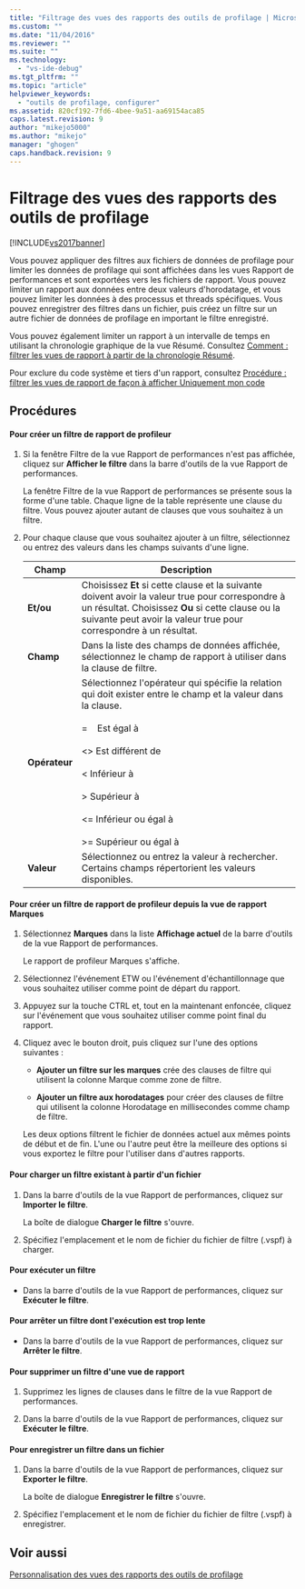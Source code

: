 ```yaml
---
title: "Filtrage des vues des rapports des outils de profilage | Microsoft Docs"
ms.custom: ""
ms.date: "11/04/2016"
ms.reviewer: ""
ms.suite: ""
ms.technology: 
  - "vs-ide-debug"
ms.tgt_pltfrm: ""
ms.topic: "article"
helpviewer_keywords: 
  - "outils de profilage, configurer"
ms.assetid: 820cf192-7fd6-4bee-9a51-aa69154aca85
caps.latest.revision: 9
author: "mikejo5000"
ms.author: "mikejo"
manager: "ghogen"
caps.handback.revision: 9
---
```

# Filtrage des vues des rapports des outils de profilage
[!INCLUDE[vs2017banner](../code-quality/includes/vs2017banner.md)]

Vous pouvez appliquer des filtres aux fichiers de données de profilage pour limiter les données de profilage qui sont affichées dans les vues Rapport de performances et sont exportées vers les fichiers de rapport.  Vous pouvez limiter un rapport aux données entre deux valeurs d'horodatage, et vous pouvez limiter les données à des processus et threads spécifiques.  Vous pouvez enregistrer des filtres dans un fichier, puis créez un filtre sur un autre fichier de données de profilage en important le filtre enregistré.  
  
 Vous pouvez également limiter un rapport à un intervalle de temps en utilisant la chronologie graphique de la vue Résumé.  Consultez [Comment : filtrer les vues de rapport à partir de la chronologie Résumé](../Topic/How%20to:%20Filter%20Report%20Views%20from%20the%20Summary%20Timeline.md).  
  
 Pour exclure du code système et tiers d'un rapport, consultez [Procédure : filtrer les vues de rapport de façon à afficher Uniquement mon code](../Topic/How%20to:%20Filter%20Profiling%20Tools%20Report%20Views%20to%20Display%20Just%20My%20Code.md)  
  
## Procédures  
  
#### Pour créer un filtre de rapport de profileur  
  
1.  Si la fenêtre Filtre de la vue Rapport de performances n'est pas affichée, cliquez sur **Afficher le filtre** dans la barre d'outils de la vue Rapport de performances.  
  
     La fenêtre Filtre de la vue Rapport de performances se présente sous la forme d'une table.  Chaque ligne de la table représente une clause du filtre.  Vous pouvez ajouter autant de clauses que vous souhaitez à un filtre.  
  
2.  Pour chaque clause que vous souhaitez ajouter à un filtre, sélectionnez ou entrez des valeurs dans les champs suivants d'une ligne.  
  
    |Champ|Description|  
    |-----------|-----------------|  
    |**Et\/ou**|Choisissez **Et** si cette clause et la suivante doivent avoir la valeur true pour correspondre à un résultat.  Choisissez **Ou** si cette clause ou la suivante peut avoir la valeur true pour correspondre à un résultat.|  
    |**Champ**|Dans la liste des champs de données affichée, sélectionnez le champ de rapport à utiliser dans la clause de filtre.|  
    |**Opérateur**|Sélectionnez l'opérateur qui spécifie la relation qui doit exister entre le champ et la valeur dans la clause.<br /><br /> \=    Est égal à<br /><br /> \<\>  Est différent de<br /><br /> \<    Inférieur à<br /><br /> \>    Supérieur à<br /><br /> \<\=  Inférieur ou égal à<br /><br /> \>\=  Supérieur ou égal à|  
    |**Valeur**|Sélectionnez ou entrez la valeur à rechercher.  Certains champs répertorient les valeurs disponibles.|  
  
#### Pour créer un filtre de rapport de profileur depuis la vue de rapport Marques  
  
1.  Sélectionnez **Marques** dans la liste **Affichage actuel** de la barre d'outils de la vue Rapport de performances.  
  
     Le rapport de profileur Marques s'affiche.  
  
2.  Sélectionnez l'événement ETW ou l'événement d'échantillonnage que vous souhaitez utiliser comme point de départ du rapport.  
  
3.  Appuyez sur la touche CTRL et, tout en la maintenant enfoncée, cliquez sur l'événement que vous souhaitez utiliser comme point final du rapport.  
  
4.  Cliquez avec le bouton droit, puis cliquez sur l'une des options suivantes :  
  
    -   **Ajouter un filtre sur les marques** crée des clauses de filtre qui utilisent la colonne Marque comme zone de filtre.  
  
    -   **Ajouter un filtre aux horodatages** pour créer des clauses de filtre qui utilisent la colonne Horodatage en millisecondes comme champ de filtre.  
  
     Les deux options filtrent le fichier de données actuel aux mêmes points de début et de fin.  L'une ou l'autre peut être la meilleure des options si vous exportez le filtre pour l'utiliser dans d'autres rapports.  
  
#### Pour charger un filtre existant à partir d'un fichier  
  
1.  Dans la barre d'outils de la vue Rapport de performances, cliquez sur **Importer le filtre**.  
  
     La boîte de dialogue **Charger le filtre** s'ouvre.  
  
2.  Spécifiez l'emplacement et le nom de fichier du fichier de filtre \(.vspf\) à charger.  
  
#### Pour exécuter un filtre  
  
-   Dans la barre d'outils de la vue Rapport de performances, cliquez sur **Exécuter le filtre**.  
  
#### Pour arrêter un filtre dont l'exécution est trop lente  
  
-   Dans la barre d'outils de la vue Rapport de performances, cliquez sur **Arrêter le filtre**.  
  
#### Pour supprimer un filtre d'une vue de rapport  
  
1.  Supprimez les lignes de clauses dans le filtre de la vue Rapport de performances.  
  
2.  Dans la barre d'outils de la vue Rapport de performances, cliquez sur **Exécuter le filtre**.  
  
#### Pour enregistrer un filtre dans un fichier  
  
1.  Dans la barre d'outils de la vue Rapport de performances, cliquez sur **Exporter le filtre**.  
  
     La boîte de dialogue **Enregistrer le filtre** s'ouvre.  
  
2.  Spécifiez l'emplacement et le nom de fichier du fichier de filtre \(.vspf\) à enregistrer.  
  
## Voir aussi  
 [Personnalisation des vues des rapports des outils de profilage](../profiling/customizing-performance-tools-report-views.md)